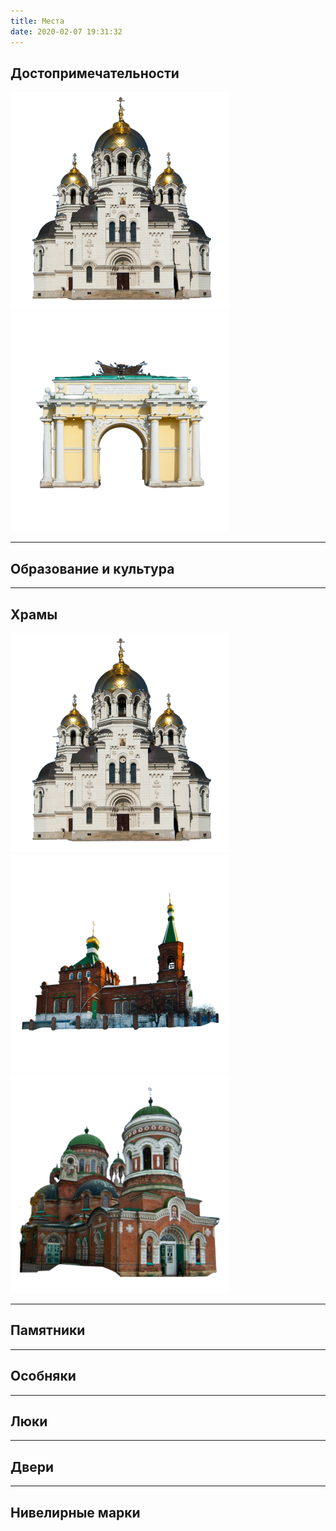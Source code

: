 ```yaml
---
title: Места
date: 2020-02-07 19:31:32
---
```


## Достопримечательности
[![Вознесенский собор](sobor.png#thumbnail "Вознесенский собор")](./sobor) [![Триумфальные арки](arka.png#thumbnail "Триумфальные арки")](./arki)
***
## Образование и культура
***
## Храмы
[![Вознесенский собор](sobor.png#thumbnail "Вознесенский собор")](./sobor) [![Храм Константина и Елены](konst-elena.png#thumbnail "Храм Константина и Елены")](./konstantin-elena) [![Храм Александра Невского](nevskogo.png#thumbnail "Храм Александра Невского")](./aleksandr-nevskiy)
***
## Памятники
***
## Особняки
***
## Люки
***
## Двери
***
## Нивелирные марки